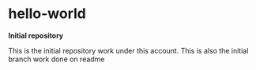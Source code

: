 # hello-world
<b> Initial repository </b>

This is the initial repository work under this account.
This is also the initial branch work done on readme
